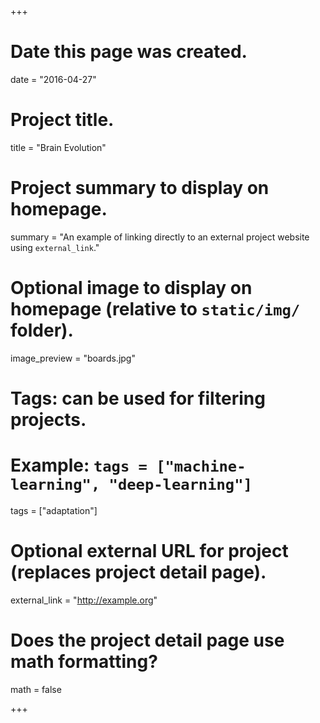 +++
# Date this page was created.
date = "2016-04-27"

# Project title.
title = "Brain Evolution"

# Project summary to display on homepage.
summary = "An example of linking directly to an external project website using `external_link`."

# Optional image to display on homepage (relative to `static/img/` folder).
image_preview = "boards.jpg"

# Tags: can be used for filtering projects.
# Example: `tags = ["machine-learning", "deep-learning"]`
tags = ["adaptation"]

# Optional external URL for project (replaces project detail page).
external_link = "http://example.org"

# Does the project detail page use math formatting?
math = false

+++

